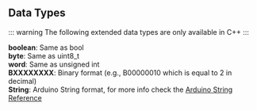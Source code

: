 ## Data Types

::: warning
The following extended data types are only available in C++
:::

**boolean**: Same as bool   
**byte**: Same as uint8_t   
**word**: Same as unsigned int   
**BXXXXXXXX**: Binary format (e.g., B00000010 which is equal to 2 in decimal)   
**String**: Arduino String format, for more info check the [Arduino String Reference](https://www.arduino.cc/reference/en/language/variables/data-types/stringobject/)